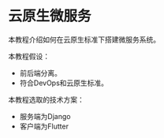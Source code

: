 # 云原生微服务

本教程介绍如何在云原生标准下搭建微服务系统。

本教程假设：

- 前后端分离。
- 符合DevOps和云原生标准。

本教程选取的技术方案：

- 服务端为Django
- 客户端为Flutter
